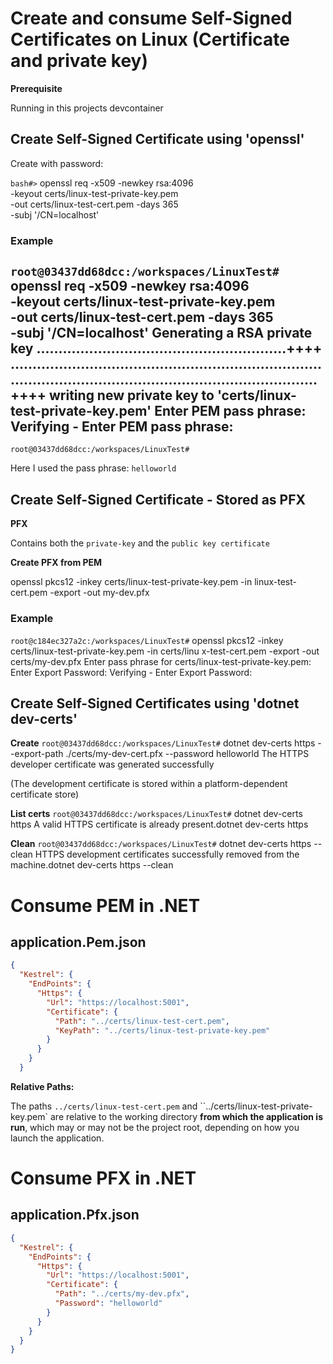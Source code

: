 
# Create and consume Self-Signed Certificates on Linux (Certificate and private key)

__Prerequisite__

Running in this projects devcontainer

## Create Self-Signed Certificate using 'openssl'

Create with password:

`bash#>` openssl req -x509 -newkey rsa:4096 \
          -keyout certs/linux-test-private-key.pem \
          -out certs/linux-test-cert.pem -days 365 \
          -subj '/CN=localhost'

### Example
`root@03437dd68dcc:/workspaces/LinuxTest#` openssl req -x509 -newkey rsa:4096 \
          -keyout certs/linux-test-private-key.pem \
          -out certs/linux-test-cert.pem -days 365 \
          -subj '/CN=localhost'
Generating a RSA private key
.........................................................++++
.............................................................................................................................................++++
writing new private key to 'certs/linux-test-private-key.pem'
Enter PEM pass phrase:
Verifying - Enter PEM pass phrase:
-----
`root@03437dd68dcc:/workspaces/LinuxTest#`

Here I used the pass phrase: `helloworld`

## Create Self-Signed Certificate - Stored as PFX

__PFX__

Contains both the `private-key` and the `public key certificate`

__Create PFX from PEM__

openssl pkcs12 -inkey certs/linux-test-private-key.pem -in linux-test-cert.pem -export -out my-dev.pfx

### Example

`root@c184ec327a2c:/workspaces/LinuxTest#` openssl pkcs12 -inkey certs/linux-test-private-key.pem -in certs/linu
x-test-cert.pem -export -out certs/my-dev.pfx
Enter pass phrase for certs/linux-test-private-key.pem:
Enter Export Password:
Verifying - Enter Export Password:

## Create Self-Signed Certificates using 'dotnet dev-certs'

__Create__
`root@03437dd68dcc:/workspaces/LinuxTest#` dotnet dev-certs https --export-path ./certs/my-dev-cert.pfx --password helloworld
The HTTPS developer certificate was generated successfully

(The development certificate is stored within a platform-dependent certificate store)

__List certs__
`root@03437dd68dcc:/workspaces/LinuxTest#` dotnet dev-certs https
A valid HTTPS certificate is already present.dotnet dev-certs https

__Clean__
`root@03437dd68dcc:/workspaces/LinuxTest#` dotnet dev-certs https --clean
HTTPS development certificates successfully removed from the machine.dotnet dev-certs https --clean

# Consume PEM in .NET
## application.Pem.json
```json
{
  "Kestrel": {
    "EndPoints": {
      "Https": {
        "Url": "https://localhost:5001",
        "Certificate": {
          "Path": "../certs/linux-test-cert.pem",
          "KeyPath": "../certs/linux-test-private-key.pem"
        }
      }
    }
  }
```
__Relative Paths:__

The paths `../certs/linux-test-cert.pem` and ``../certs/linux-test-private-key.pem` are relative to the working directory **from which the application is run**, which may or may not be the project root, depending on how you launch the application.

# Consume PFX in .NET
## application.Pfx.json
``` json
{
  "Kestrel": {
    "EndPoints": {
      "Https": {
        "Url": "https://localhost:5001",
        "Certificate": {
          "Path": "../certs/my-dev.pfx",
          "Password": "helloworld"
        }
      }
    }
  }
}
```